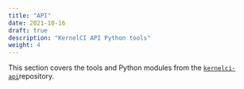 ```yaml
---
title: "API"
date: 2021-10-16
draft: true
description: "KernelCI API Python tools"
weight: 4
---
```


This section covers the tools and Python modules from the
[`kernelci-api`](https://github.com/kernelci/kernelci-api.git)repository.
